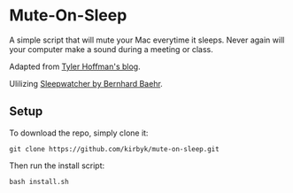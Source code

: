 # Mute-On-Sleep
A simple script that will mute your Mac everytime it sleeps. Never again will your computer make a sound during a meeting or class.

Adapted from [Tyler Hoffman's blog](http://tyhoffman.com/blog/2013/09/sleepwatcher-power-event-driven-automation/).

Ulilizing [Sleepwatcher by Bernhard Baehr](http://www.bernhard-baehr.de/).

## Setup

To download the repo, simply clone it:

	git clone https://github.com/kirbyk/mute-on-sleep.git

Then run the install script:

	bash install.sh
